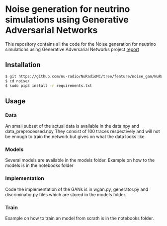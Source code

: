 # Noise generation for neutrino simulations using Generative Adversarial Networks 

This repository contains all the code for the Noise generation for neutrino simulations using Generative Adversarial Networks project [report](https://github.com/nu-radio/NuRadioMC)


## Installation

```bash
$ git https://github.com/nu-radio/NuRadioMC/tree/feature/noise_gan/NuRadioReco/modules/io/noise
$ cd noise/
$ sudo pip3 install -r requirements.txt
```

## Usage

### Data

An small subset of the actual data is available in the data.npy and data_preprocessed.npy
They consist of 100 traces respectively and will not be enough to train the network but gives on what
the data looks like.

### Models

Several models are available in the models folder. 
Example on how to the models is in the notebooks folder

### Implementation

Code the implementation of the GANs is in wgan.py, generator.py and discriminator.py files which are stored in the models folder.

### Train
Example on how to train an model from scrath is in the notebooks folder.



